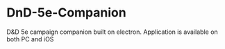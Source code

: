 # DnD-5e-Companion
D&amp;D 5e campaign companion built on electron. Application is available on both PC and iOS
